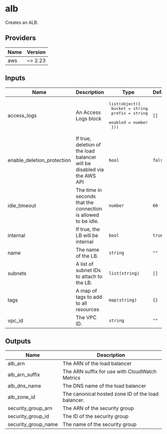 # alb
Creates an ALB.

<!-- BEGINNING OF PRE-COMMIT-TERRAFORM DOCS HOOK -->
## Providers

| Name | Version |
|------|---------|
| aws | ~> 2.23 |

## Inputs

| Name | Description | Type | Default | Required |
|------|-------------|------|---------|:-----:|
| access\_logs | An Access Logs block | <pre>list(object({<br>    bucket  = string<br>    prefix  = string<br>    enabled = number<br>  }))</pre> | `[]` | no |
| enable\_deletion\_protection | If true, deletion of the load balancer will be disabled via the AWS API | `bool` | `false` | no |
| idle\_timeout | The time in seconds that the connection is allowed to be idle. | `number` | `60` | no |
| internal | If true, the LB will be internal | `bool` | `true` | no |
| name | The name of the LB. | `string` | `""` | no |
| subnets | A list of subnet IDs to attach to the LB. | `list(string)` | `[]` | no |
| tags | A map of tags to add to all resources | `map(string)` | `{}` | no |
| vpc\_id | The VPC ID. | `string` | `""` | no |

## Outputs

| Name | Description |
|------|-------------|
| alb\_arn | The ARN of the load balancer |
| alb\_arn\_suffix | The ARN suffix for use with CloudWatch Metrics |
| alb\_dns\_name | The DNS name of the load balancer |
| alb\_zone\_id | The canonical hosted zone ID of the load balancer. |
| security\_group\_arn | The ARN of the security group |
| security\_group\_id | The ID of the security group |
| security\_group\_name | The name of the security group |

<!-- END OF PRE-COMMIT-TERRAFORM DOCS HOOK -->
